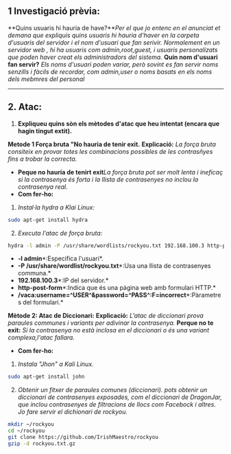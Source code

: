 ## 1 Investigació  prèvia:
**Quins usuaris hi hauria de have?***Per el que jo entenc en el anunciat et demana que expliquis quins usuaris hi hauria d'haver en la carpeta d'usuaris del servidor i el nom d'usuari que fan serivir.*
*Normalement en un servidor web , hi ha usuaris com admin,root,guest, i usuaris personalizats que poden haver creat els administradors del sistema.*
**Quin nom d'usuari fan servir?** *Els noms d'usuari poden variar, però sovint es fan servir noms senzills i fàcils de recordar, com admin,user o noms basats en els noms dels mebmres del personal*

--------
## 2. Atac:

1. **Expliqueu quins sòn els mètodes d'atac que heu intentat (encara que hagin tingut extit).**

**Metode 1 Força bruta "No hauria de tenir exit.**
**Explicació:** *La força bruta consiteix en provar totes les combinacions possibles de les contrasñyes fins a trobar la correcta.*

- **Peque no hauria de tenirt exit***La força bruta pot ser molt lenta i ineficaç si la contrasenya és forta i la llista de contrasenyes no inclou la contrasenya real.*
- **Com fer-ho:**
1. *Instal·la hydra a Klai Linux:*

```bash
sudo apt-get install hydra
```
2. *Executa l'atac de força bruta:*

```bash
hydra -l admin -P /usr/share/wordlists/rockyou.txt 192.168.100.3 http-post-form "/vaca:username=^USER^&password=^PASS^:F=incorrect"
```
- **-l admin***:Especifica l'usuari*.
- **-P /usr/share/wordlist/rockyou.txt***:Usa una llista de contrasenyes communa.*
- **192.168.100.3***:IP del servidor.*
- **http-post-form***:Indica que és una pàgina web amb formulari HTTP.*
- **/vaca:username=^USER^&password=^PASS^:F=incorrect***:Pàrametres del formulari.*

**Mètode 2: Atac de Diccionari:**
**Explicació:** *L'atac de diccionari prova paraules communes i variants per adivinar la contrasenya.*
**Perque no te exit:** *Si la contrasenya no està inclosa en el diccionari o és una variant complexa,l'atac fallara.*

- **Com fer-ho:**
1. *Instala "Jhon" a Kali Linux.*

```bash
sudo apt-get install john
```

2. *Obtenir un fitxer de paraules comunes (diccionari). pots obtenir un diccionari de contrasenyes exposades, com el diccionari de DragonJar, que inclou contrasenyes de filtracions de llocs com Facebock i altres.*
*Jo fare servir el dichionari de rockyou.*

```bash
mkdir ~/rockyou
cd ~/rockyou
git clone https://github.com/IrishMaestro/rockyou
gzip -d rockyou.txt.gz
